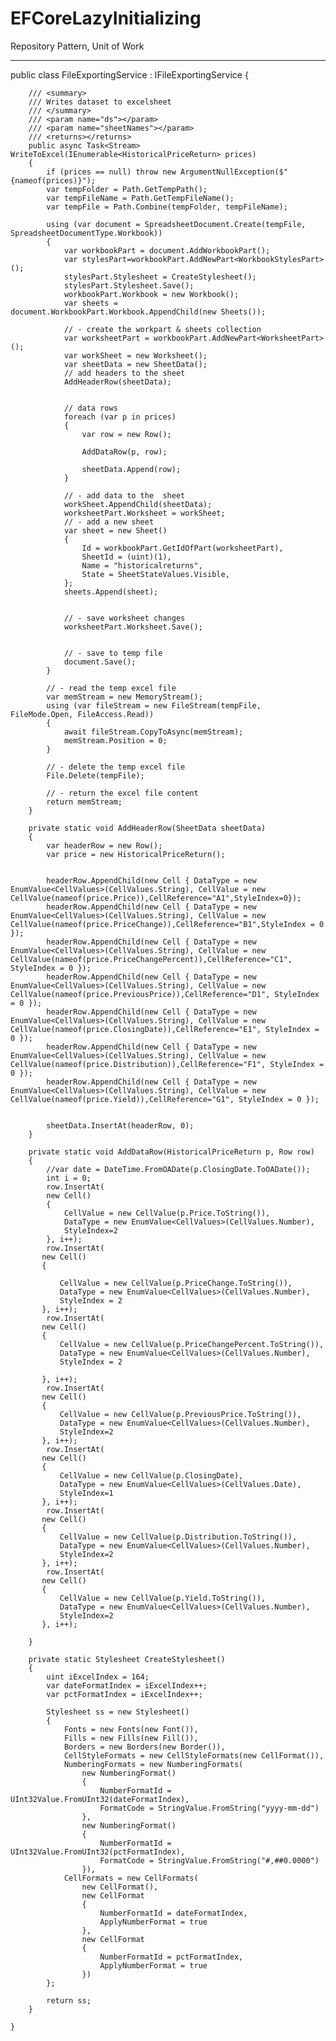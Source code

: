 # EFCoreLazyInitializing
Repository Pattern, Unit of Work

---
public class FileExportingService : IFileExportingService
    {

        /// <summary>
        /// Writes dataset to excelsheet
        /// </summary>
        /// <param name="ds"></param>
        /// <param name="sheetNames"></param>
        /// <returns></returns>
        public async Task<Stream> WriteToExcel(IEnumerable<HistoricalPriceReturn> prices)
        {
            if (prices == null) throw new ArgumentNullException($"{nameof(prices)}");
            var tempFolder = Path.GetTempPath();
            var tempFileName = Path.GetTempFileName();
            var tempFile = Path.Combine(tempFolder, tempFileName);

            using (var document = SpreadsheetDocument.Create(tempFile, SpreadsheetDocumentType.Workbook))
            {
                var workbookPart = document.AddWorkbookPart();
                var stylesPart=workbookPart.AddNewPart<WorkbookStylesPart>();
				stylesPart.Stylesheet = CreateStylesheet();
				stylesPart.Stylesheet.Save();
                workbookPart.Workbook = new Workbook();
                var sheets = document.WorkbookPart.Workbook.AppendChild(new Sheets());
                
                // - create the workpart & sheets collection
                var worksheetPart = workbookPart.AddNewPart<WorksheetPart>();
                var workSheet = new Worksheet();
                var sheetData = new SheetData();
                // add headers to the sheet 
                AddHeaderRow(sheetData);


                // data rows
                foreach (var p in prices)
                {
                    var row = new Row();

                    AddDataRow(p, row);

                    sheetData.Append(row);
                }

                // - add data to the  sheet
                workSheet.AppendChild(sheetData);
                worksheetPart.Worksheet = workSheet;
                // - add a new sheet
                var sheet = new Sheet()
                {
                    Id = workbookPart.GetIdOfPart(worksheetPart),
                    SheetId = (uint)(1),
                    Name = "historicalreturns",
                    State = SheetStateValues.Visible,
                };
                sheets.Append(sheet);


                // - save worksheet changes
                worksheetPart.Worksheet.Save();


                // - save to temp file
                document.Save();
            }

            // - read the temp excel file
            var memStream = new MemoryStream();
            using (var fileStream = new FileStream(tempFile, FileMode.Open, FileAccess.Read))
            {
                await fileStream.CopyToAsync(memStream);
                memStream.Position = 0;
            }

            // - delete the temp excel file
            File.Delete(tempFile);

            // - return the excel file content
            return memStream;
        }

        private static void AddHeaderRow(SheetData sheetData)
        {
            var headerRow = new Row();
            var price = new HistoricalPriceReturn();
            

            headerRow.AppendChild(new Cell { DataType = new EnumValue<CellValues>(CellValues.String), CellValue = new CellValue(nameof(price.Price)),CellReference="A1",StyleIndex=0});
            headerRow.AppendChild(new Cell { DataType = new EnumValue<CellValues>(CellValues.String), CellValue = new CellValue(nameof(price.PriceChange)),CellReference="B1",StyleIndex = 0 });
            headerRow.AppendChild(new Cell { DataType = new EnumValue<CellValues>(CellValues.String), CellValue = new CellValue(nameof(price.PriceChangePercent)),CellReference="C1", StyleIndex = 0 });
            headerRow.AppendChild(new Cell { DataType = new EnumValue<CellValues>(CellValues.String), CellValue = new CellValue(nameof(price.PreviousPrice)),CellReference="D1", StyleIndex = 0 });
            headerRow.AppendChild(new Cell { DataType = new EnumValue<CellValues>(CellValues.String), CellValue = new CellValue(nameof(price.ClosingDate)),CellReference="E1", StyleIndex = 0 });
            headerRow.AppendChild(new Cell { DataType = new EnumValue<CellValues>(CellValues.String), CellValue = new CellValue(nameof(price.Distribution)),CellReference="F1", StyleIndex = 0 });
            headerRow.AppendChild(new Cell { DataType = new EnumValue<CellValues>(CellValues.String), CellValue = new CellValue(nameof(price.Yield)),CellReference="G1", StyleIndex = 0 });


            sheetData.InsertAt(headerRow, 0);
        }

        private static void AddDataRow(HistoricalPriceReturn p, Row row)
        {
            //var date = DateTime.FromOADate(p.ClosingDate.ToOADate());
            int i = 0;
            row.InsertAt(
            new Cell()
            {
                CellValue = new CellValue(p.Price.ToString()),
                DataType = new EnumValue<CellValues>(CellValues.Number),
                StyleIndex=2
            }, i++);
            row.InsertAt(
           new Cell()
           {
              
               CellValue = new CellValue(p.PriceChange.ToString()),
               DataType = new EnumValue<CellValues>(CellValues.Number),
               StyleIndex = 2
           }, i++);
            row.InsertAt(
           new Cell()
           {
               CellValue = new CellValue(p.PriceChangePercent.ToString()),
               DataType = new EnumValue<CellValues>(CellValues.Number),
               StyleIndex = 2

           }, i++);
            row.InsertAt(
           new Cell()
           {
               CellValue = new CellValue(p.PreviousPrice.ToString()),
               DataType = new EnumValue<CellValues>(CellValues.Number),
               StyleIndex=2
           }, i++);
            row.InsertAt(
           new Cell()
           {
               CellValue = new CellValue(p.ClosingDate),
               DataType = new EnumValue<CellValues>(CellValues.Date),
               StyleIndex=1
           }, i++);
            row.InsertAt(
           new Cell()
           {
               CellValue = new CellValue(p.Distribution.ToString()),
               DataType = new EnumValue<CellValues>(CellValues.Number),
               StyleIndex=2
           }, i++);
            row.InsertAt(
           new Cell()
           {
               CellValue = new CellValue(p.Yield.ToString()),
               DataType = new EnumValue<CellValues>(CellValues.Number),
               StyleIndex=2
           }, i++);

        }

		private static Stylesheet CreateStylesheet()
		{
            uint iExcelIndex = 164;
            var dateFormatIndex = iExcelIndex++;
            var pctFormatIndex = iExcelIndex++;

            Stylesheet ss = new Stylesheet()
            {
                Fonts = new Fonts(new Font()),
                Fills = new Fills(new Fill()),
                Borders = new Borders(new Border()),
                CellStyleFormats = new CellStyleFormats(new CellFormat()),
                NumberingFormats = new NumberingFormats(
                    new NumberingFormat()
                    {
                        NumberFormatId = UInt32Value.FromUInt32(dateFormatIndex),
                        FormatCode = StringValue.FromString("yyyy-mm-dd")
                    },
                    new NumberingFormat()
                    {
                        NumberFormatId = UInt32Value.FromUInt32(pctFormatIndex),
                        FormatCode = StringValue.FromString("#,##0.0000")
                    }),
                CellFormats = new CellFormats(
                    new CellFormat(),
                    new CellFormat
                    {
                        NumberFormatId = dateFormatIndex,
                        ApplyNumberFormat = true
                    },
                    new CellFormat
                    {
                        NumberFormatId = pctFormatIndex,
                        ApplyNumberFormat = true
                    })
            };

			return ss;
		}

	}

